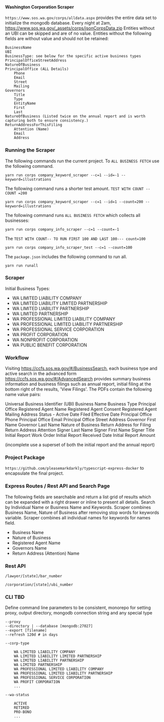 #### Washington Corporation Scraper

`https://www.sos.wa.gov/corps/alldata.aspx` provides the entire data set to initialize the mongodb database.
Every night at 2am, https://www.sos.wa.gov/_assets/corps/jsonCorpsData.zip
Entities without an UBI can be skipped and are of no value. Entities without the following fields are without value and should not be retained:

```
BusinessName
UBI
BusinessType: see below for the specific active business types
PrincipalOfficeStreetAddress
NatureOfBusiness
PrincipalOffice (ALL Details)
    Phone
    Email
    Street
    Mailing
Governors
    Title
    Type
    EntityName
    First
    Last
NatureOfBusiness (Listed twice on the annual report and is worth capturing both to ensure consistency.)
ReturnAddressForThisFiling
    Attention (Name)
    Email
    Address
```

### Running the Scraper

The following commands run the current project. To `ALL BUSINESS FETCH` use the following command. 

```
yarn run corps company_keyword_scraper --c=1 --id=-1 --keyword=illustrations  
```

The following command runs a shorter test amount. `TEST WITH COUNT --COUNT =200`
```
yarn run corps company_keyword_scraper --c=1 --id=1 --count=200 --keyword=illustrations  
```

The following command runs `ALL BUSINESS FETCH` which collects all businesses:
```
yarn run corps company_info_scraper --c=1 --count=-1
```

The `TEST WITH COUNT-- TO RUN FIRST 100 AND LAST 100--- count=100`
```
yarn run corps company_info_scraper_test --c=1 --count=100
```

The `package.json` includes the following command to run all.
```
yarn run runall
```

### Scraper

Initial Business Types:

* WA LIMITED LIABILITY COMPANY
* WA LIMITED LIABILITY LIMITED PARTNERSHIP
* WA LIMITED LIABILITY PARTNERSHIP
* WA LIMITED PARTNERSHIP
* WA PROFESSIONAL LIMITED LIABILITY COMPANY
* WA PROFESSIONAL LIMITED LIABILITY PARTNERSHIP
* WA PROFESSIONAL SERVICE CORPORATION
* WA PROFIT CORPORATION
* WA NONPROFIT CORPORATION
* WA PUBLIC BENEFIT CORPORATION

### Workflow

Visiting https://ccfs.sos.wa.gov/#/BusinessSearch, each business type and active search in the advanced form https://ccfs.sos.wa.gov/#/AdvancedSearch provides summary business information and business filings such as annual report, initial filing at the bottom right of the results, 'View Filings'. The PDFs contain the following name value pairs:

Universal Business Identifier (UBI)
Business Name
Business Type
Principal Office
Registered Agent Name
Registered Agent Consent
Registered Agent Mailing Address
Status - Active
Date Filed
Effective Date
Principal Office Phone
Principal Office Email
Principal Office Street Address
Governor First Name
Governor Last Name
Nature of Business
Return Address for Filing
Return Address Attention
Signer Last Name
Signer First Name
Signer Title
Initial Report Work Order
Initial Report Received Date
Initial Report Amount

(incomplete use a superset of both the initial report and the annual report)

### Project Package

`https://github.com/pleasemarkdarkly/typescript-express-docker` to encapsulate the final project. 

### Express Routes / Rest API and Search Page

The following fields are searchable and return a list grid of results which can be expanded with a right drawer or inline to present all details. 
Search by Individual Name or Business Name and Keywords.
Scraper combines Business Name, Nature of Business after removing stop words for keywords variable. Scraper combines all individual names for keywords for names field.

* Business Name
* Nature of Business
* Registered Agent Name
* Governors Name
* Return Address (Attention) Name 


### Rest API

```
/lawyer/[state]/bar_number
```

```
/corporation/[state]/ubi_number
```

### CLI TBD

Define command line parameters to be consistent, monorepo for setting proxy, output directory, mongodb connection string and any special type 

```
--proxy
--directory | --database [mongodb:27027]
--export [filename]
--refresh 120d # in days 

--corp-type 

    WA LIMITED LIABILITY COMPANY
    WA LIMITED LIABILITY LIMITED PARTNERSHIP
    WA LIMITED LIABILITY PARTNERSHIP
    WA LIMITED PARTNERSHIP
    WA PROFESSIONAL LIMITED LIABILITY COMPANY
    WA PROFESSIONAL LIMITED LIABILITY PARTNERSHIP
    WA PROFESSIONAL SERVICE CORPORATION
    WA PROFIT CORPORATION
    ...

--wa-status

    ACTIVE
    RETIRED
    PRO-BONO
    ...

```